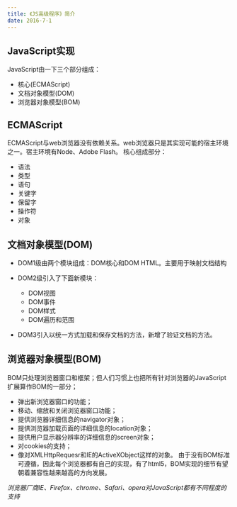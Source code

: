 ```yaml
---
title: 《JS高级程序》简介
date: 2016-7-1
---
```

## JavaScript实现
JavaScript由一下三个部分组成：
  * 核心(ECMAScript)
  * 文档对象模型(DOM)
  * 浏览器对象模型(BOM)

## ECMAScript
ECMAScript与web浏览器没有依赖关系。web浏览器只是其实现可能的宿主环境之一。宿主环境有Node、Adobe Flash。 核心组成部分：
  * 语法
  * 类型
  * 语句
  * 关键字
  * 保留字
  * 操作符
  * 对象

## 文档对象模型(DOM)
  * DOM1级由两个模块组成：DOM核心和DOM HTML。主要用于映射文档结构

  * DOM2级引入了下面新模块：
    * DOM视图
    * DOM事件
    * DOM样式
    * DOM遍历和范围
  * DOM3引入以统一方式加载和保存文档的方法，新增了验证文档的方法。

## 浏览器对象模型(BOM)
BOM只处理浏览器窗口和框架；但人们习惯上也把所有针对浏览器的JavaScript扩展算作BOM的一部分；
  * 弹出新浏览器窗口的功能；
  * 移动、缩放和关闭浏览器窗口功能；
  * 提供浏览器详细信息的navigator对象；
  * 提供浏览器加载页面的详细信息的location对象；
  * 提供用户显示器分辨率的详细信息的screen对象；
  * 对cookies的支持；
  * 像对XMLHttpRequesr和IE的ActiveXObject这样的对象。
由于没有BOM标准可遵循，因此每个浏览器都有自己的实现，有了html5，BOM实现的细节有望朝着兼容性越来越高的方向发展。

*浏览器厂商IE、Firefox、chrome、Safari、opera对JavaScript都有不同程度的支持*
